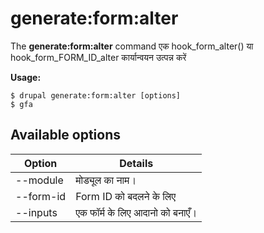 # generate:form:alter
The **generate:form:alter** command एक hook_form_alter() या hook_form_FORM_ID_alter कार्यान्वयन उत्पन्न करें

**Usage:**
```
$ drupal generate:form:alter [options] 
$ gfa  
```

## Available options
Option | Details
-------|-------------
--module | मोड्यूल का नाम।
--form-id | Form ID को बदलने के लिए
--inputs | एक फॉर्म के लिए आदानो को बनाएँ।
